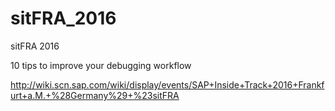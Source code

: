 # sitFRA_2016
sitFRA 2016

10 tips to improve your debugging workflow

http://wiki.scn.sap.com/wiki/display/events/SAP+Inside+Track+2016+Frankfurt+a.M.+%28Germany%29+%23sitFRA

